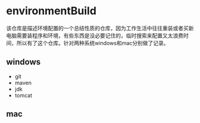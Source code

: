 # environmentBuild

该仓库是描述环境配置的一个总结性质的仓库，因为工作生活中往往重装或者买新电脑需要装程序和环境，有些东西是没必要记住的，临时搜索来配置又太浪费时间，所以有了这个仓库。针对两种系统windows和mac分别做了记录。
## windows
* git
* maven
* jdk
* tomcat


## mac